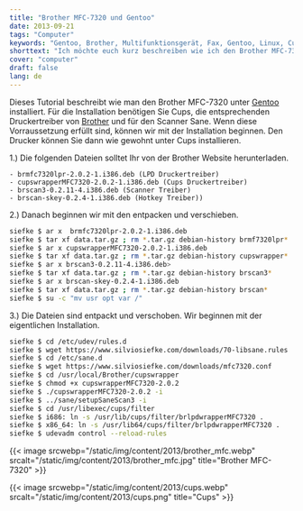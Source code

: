 ```yaml
---
title: "Brother MFC-7320 und Gentoo"
date: 2013-09-21
tags: "Computer"
keywords: "Gentoo, Brother, Multifunktionsgerät, Fax, Gentoo, Linux, Cups"
shorttext: "Ich möchte euch kurz beschreiben wie ich den Brother MFC-7320 unter Gentoo installiert habe. Mit den entsprechenden Druckertreibern ist das einfacher als man denkt. "
cover: "computer"
draft: false
lang: de 
---
```


Dieses Tutorial beschreibt wie man den Brother MFC-7320 unter [Gentoo](http://www.gentoo.org "Gentoo Gnu/Linux") installiert. Für die Installation benötigen Sie Cups, die entsprechenden Druckertreiber von [Brother](http://welcome.solutions.brother.com/bsc/public_s/id/linux/en/index.html "Brother Support Website") und für den Scanner Sane. Wenn diese Vorraussetzung erfüllt sind, können wir mit der Installation beginnen. Den Drucker können Sie dann  wie gewohnt unter Cups installieren.

1.) Die folgenden Dateien solltet Ihr von der Brother Website herunterladen. 

    - brmfc7320lpr-2.0.2-1.i386.deb (LPD Druckertreiber)
    - cupswrapperMFC7320-2.0.2-1.i386.deb (Cups Druckertreiber)
    - brscan3-0.2.11-4.i386.deb (Scanner Treiber)
    - brscan-skey-0.2.4-1.i386.deb (Hotkey Treiber))

2.) Danach beginnen wir mit den entpacken und verschieben.

~~~ bash
siefke $ ar x  brmfc7320lpr-2.0.2-1.i386.deb
siefke $ tar xf data.tar.gz ; rm *.tar.gz debian-history brmf7320lpr*
siefke $ ar x cupswrapperMFC7320-2.0.2-1.i386.deb
siefke $ tar xf data.tar.gz ; rm *.tar.gz debian-history cupswrapper*
siefke $ ar x brscan3-0.2.11-4.i386.deb>
siefke $ tar xf data.tar.gz ; rm *.tar.gz debian-history brscan3*
siefke $ ar x brscan-skey-0.2.4-1.i386.deb
siefke $ tar xf data.tar.gz ; rm *.tar.gz debian-history brscan*
siefke $ su -c "mv usr opt var /"
~~~

3.) Die Dateien sind entpackt und verschoben. Wir beginnen mit der eigentlichen Installation. 

~~~ bash
siefke $ cd /etc/udev/rules.d
siefke $ wget https://www.silviosiefke.com/downloads/70-libsane.rules
siefke $ cd /etc/sane.d
siefke $ wget https://www.silviosiefke.com/downloads/mfc7320.conf
siefke $ cd /usr/local/Brother/cupswrapper
siefke $ chmod +x cupswrapperMFC7320-2.0.2
siefke $ ./cupswrapperMFC7320-2.0.2 -i
siefke $ ../sane/setupSaneScan3 -i
siefke $ cd /usr/libexec/cups/filter
siefke $ i686: ln -s /usr/lib/cups/filter/brlpdwrapperMFC7320 .
siefke $ x86_64: ln -s /usr/lib64/cups/filter/brlpdwrapperMFC7320 .
siefke $ udevadm control --reload-rules
~~~


{{< image srcwebp="/static/img/content/2013/brother_mfc.webp" srcalt="/static/img/content/2013/brother_mfc.jpg" title="Brother MFC-7320" >}}

{{< image srcwebp="/static/img/content/2013/cups.webp" srcalt="/static/img/content/2013/cups.png" title="Cups" >}}
